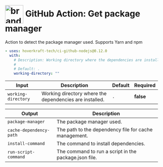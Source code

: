 <!-- start title -->

# <img src=".github/ghadocs/branding.svg" width="60px" align="center" alt="branding<icon:package color:gray-dark>" /> GitHub Action: Get package manager

<!-- end title -->
<!-- start description -->

Action to detect the package manager used. Supports Yarn and npm

<!-- end description -->
<!-- start contents -->
<!-- end contents -->
<!-- start usage -->

```yaml
- uses: hoverkraft-tech/ci-github-nodejs@0.12.0
  with:
    # Description: Working directory where the dependencies are installed.
    #
    # Default: .
    working-directory: ""
```

<!-- end usage -->
<!-- start inputs -->

| **Input**                      | **Description**                                         | **Default**    | **Required** |
| ------------------------------ | ------------------------------------------------------- | -------------- | ------------ |
| <code>working-directory</code> | Working directory where the dependencies are installed. | <code>.</code> | **false**    |

<!-- end inputs -->
<!-- start outputs -->

| **Output**                         | **Description**                                       |
| ---------------------------------- | ----------------------------------------------------- |
| <code>package-manager</code>       | The package manager used.                             |
| <code>cache-dependency-path</code> | The path to the dependency file for cache management. |
| <code>install-command</code>       | The command to install dependencies.                  |
| <code>run-script-command</code>    | The command to run a script in the package.json file. |

<!-- end outputs -->
<!-- start [.github/ghadocs/examples/] -->
<!-- end [.github/ghadocs/examples/] -->
